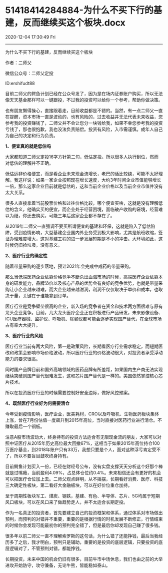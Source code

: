 # 51418414284884-为什么不买下行的基建，反而继续买这个板块.docx

2020-12-04 17:30:49 Fri

----

为什么不买下行的基建，反而继续买这个板块

作者：二师父

微信公众号：二师父定投

ID:ershifudt88

目前二师父的鳄鱼计划已经在公众号发了，因为是在场内证券账户购买，所以无法像天天基金那样可以一键跟投，不过我的投资可以给你一个参考，帮助你做决策。

也有朋友懒得操心，直接跟着走，目前收益都是不错的。当然，有一点二师父一直在提醒，资本市场一直是波动的，也有风险的，过去收益并无法代表未来收益，您参考我的投资赚钱了，二师父并不会让您分一块钱给我，如果不幸您参考我的投资亏钱了，那也很抱歉，我也没法负责赔偿。投资有风险，入市需谨慎。成年人自己为自己的决定和行为负责。

__1、便宜真的就是低估吗__

  
大家都知道二师父定投16字方针第二句，低估定投。所以很多人执行到位，然而对低估的理解并不正确。

低估远非价格便宜，而是看企业未来现金流增长，老巴的话比较绕，可能不太好理解。我这样说：如果一家企业按照现在增长速度，大约3年时间企业市值能够增长一倍，那么这家企业目前就是低估的，这和当前企业价格以及当前企业市值并没有太大关系。

很多人直接拿着当前股票价格和过往价格比较，哪个便宜买啥，这就是没有理解低估的含义，他确实买的便宜，而企业处于经营困境，面临破产收购的窘境，经营难以为继，你还去购买，可能三年后这家企业都不存在了。

从2019年二师父一直强调不要买所谓便宜的基建和环保，这就是陷入了低估陷阱，受到疫情影响，大型基建企业国内外业务受到极大影响，尤其是航班收缩，签证办理难度增大，这对基建工程的进一步发展短期是不小的冲击。大环境如此，这时候仍旧捡垃圾，没有意义。

__2、医疗行业的确定性__

随着带量采购的逐步落地，预计2021年会完成中成药的带量采购。

那么当低端医药企业依靠价格竞争不断杀出血海市场的时候，高端医疗企业依靠本身的研发能力，品牌溢价以及核心产品的优势会有良好的竞争优势，也就是带量采购让小企业越来越难，而大企业越来越滋润，利润不仅仅取决于单价和成本，也取决于量，关键在于谁能拿到订单。

医疗行业是竞争壁垒很高的企业，新入场的竞争者在资金和技术两方面很难与原有龙头企业竞争。目前，几大龙头医疗企业正在积极进行产品研发，未来影像设备、ICU医疗器械、监护仪、呼吸机、除颤仪都可能会逐步实现国产替代，在全球市场占有率大大提升。

__3、医疗行业的风险__

医疗行业当前有两大风险，第一是政策风险，长期看医疗行业需求稳定，而短期医改和政策会影响市场价格波动，所以医疗行业的价格波动很大，对投资者承受浮动能力的要求很高。

同时国产品牌目前和国外高端领域的医药品牌有所差距，如果国内生产商无法实现继续突破则国产替代很难发生，这和芯片国产替代是一样的。美国依然掌控核心芯片技术。

所以在投资医疗行业的时候需要控制好安全边际，做好风控预案。

__4、既然医疗行业好为何需要清仓__

今年受到疫情影响，医疗企业，医美耗材，CRO以及呼吸机、生物医药板块集体上涨，曾在7月份估值一度飙升到2015年高位，当时直接对医药行业进行清仓。不赚取最后一个铜板。

注意A股市场波动大，终身持有的投资方法适合有无限现金流的朋友，大家可以对照中证医疗从2015年历史高位最大回撤67%，这相当于如果2015年高位持仓100万医疗基金，到2018年账户只有33万，我想只要是个人，面对这种浮亏肯定受不了，所以不要盲目鼓吹终身持有。

目前鳄鱼计划买入一份，已经在财经号公布，没有实盘支撑天天分析这个好那个棒就是过嘴瘾，当前盈利4\.09%，占总体仓位约0\.4%。未来相信还会有更好的机会可以把医疗仓位加上去。二师父观点鲜明，从不摇摆，长期看好消费、医疗、科技三大确定性板块，第二看好大金融板块，可以在好价位重仓加持。

至于周期性板块军工、煤炭、钢铁，基建、有色、半导体、芯片、5G均属于短期风口板块，可以在风口来了做趋势走人，并不太适合长期定投。

作为一名真正的投资者，首先要建立自己的投资框架和体系，通过体系对市场做出预判，而预判的对错并不重要，重要的是根据行情的时机发展不断修正，行情结束的时候你会发现可能最初你的预判完全错了，但是最后你却发现自己赚了很多钱。

很多年以前二师父一直不理解索罗斯的这句话，为什么错了还能挣钱，最后当我经历多了之后，我才明白，预判只是辅助，重要的是投资的底层逻辑，只要投资的底层逻辑对了，不管预判对错，都能挣钱。

长期投资，未来中国的机会仍旧有很多，目前牛市中场休息，我们也由之前的大举进攻开始防守，攻守兼备，无论牛熊，皆能稳如泰山。

